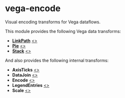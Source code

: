 # vega-encode

Visual encoding transforms for Vega dataflows.

This module provides the following Vega data transforms:

- [**LinkPath**](https://vega.github.io/vega/docs/transforms/linkpath/) [&lt;&gt;](https://github.com/vega/vega-encode/blob/master/src/LinkPath.js "Source")
- [**Pie**](https://vega.github.io/vega/docs/transforms/pie/) [&lt;&gt;](https://github.com/vega/vega-encode/blob/master/src/Pie.js "Source")
- [**Stack**](https://vega.github.io/vega/docs/transforms/stack/) [&lt;&gt;](https://github.com/vega/vega-encode/blob/master/src/Stack.js "Source")

And also provides the following internal transforms:

- **AxisTicks** [&lt;&gt;](https://github.com/vega/vega-encode/blob/master/src/AxisTicks.js "Source")
- **DataJoin** [&lt;&gt;](https://github.com/vega/vega-encode/blob/master/src/DataJoin.js "Source")
- **Encode** [&lt;&gt;](https://github.com/vega/vega-encode/blob/master/src/Encode.js "Source")
- **LegendEntries** [&lt;&gt;](https://github.com/vega/vega-encode/blob/master/src/LegendEntries.js "Source")
- **Scale** [&lt;&gt;](https://github.com/vega/vega-encode/blob/master/src/Scale.js "Source")

